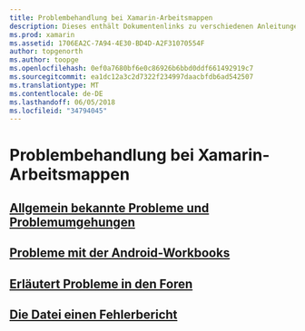 ```yaml
---
title: Problembehandlung bei Xamarin-Arbeitsmappen
description: Dieses enthält Dokumentenlinks zu verschiedenen Anleitungen, die Informationen zur Problembehandlung für die Arbeit mit Xamarin-Arbeitsmappen bereitstellen. Verknüpfter Inhalt enthält allgemein bekannte Probleme, Probleme mit der Android-Arbeitsmappen sowie Support-bezogenen Ressourcen.
ms.prod: xamarin
ms.assetid: 1706EA2C-7A94-4E30-BD4D-A2F31070554F
author: topgenorth
ms.author: toopge
ms.openlocfilehash: 0ef0a7680bf6e0c86926b6bbd0ddf661492919c7
ms.sourcegitcommit: ea1dc12a3c2d7322f234997daacbfdb6ad542507
ms.translationtype: MT
ms.contentlocale: de-DE
ms.lasthandoff: 06/05/2018
ms.locfileid: "34794045"
---
```

# <a name="troubleshooting-xamarin-workbooks"></a>Problembehandlung bei Xamarin-Arbeitsmappen

## <a name="general-known-issues--workaroundsgeneralmd"></a>[Allgemein bekannte Probleme und Problemumgehungen](general.md)

## <a name="issues-with-android-workbooksandroidmd"></a>[Probleme mit der Android-Workbooks](android.md)

## <a name="discuss-issues-on-the-forumsforums"></a>[Erläutert Probleme in den Foren][forums]

## <a name="file-a-bug-reporttoolsworkbooksinstallmdreporting-bugs"></a>[Die Datei einen Fehlerbericht](~/tools/workbooks/install.md#reporting-bugs)

[forums]: https://forums.xamarin.com/categories/inspector
